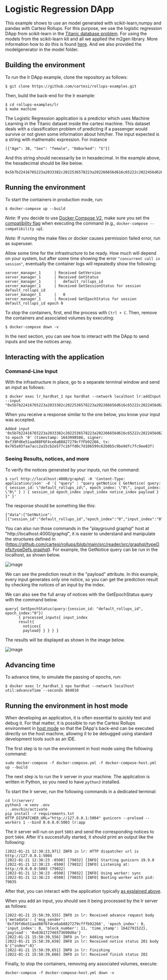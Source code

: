 # Logistic Regression DApp

This example shows to use an model generated with scikit-learn,numpy and pandas with Cartesi Rollups. For this purpose, we use the logistic regression DApp from scikit-learn in the [Titanic database problem](https://www.datacamp.com/community/tutorials/machine-learning-models-api-python). For using the models from the scikit-learn kit and all we applied the m2gen library. More information how to do this is found [here](https://www.freecodecamp.org/news/transform-machine-learning-models-into-native-code-with-zero-dependencies/). And we also provided the modelgenerator in the model folder.
## Building the environment

To run the lr DApp example, clone the repository as follows:

```shell
$ git clone https://github.com/cartesi/rollups-examples.git
```

Then, build the back-end for the lr example:

```shell
$ cd rollups-examples/lr
$ make machine
```
The Logistic Regression application is a predictor which uses Machine Learning in the Titanic dataset inside the cartesi machine. This dataset deals with a classification problem of predicting if a passenger would survive or not given some information about him/her. The input expected is a string with mathematic expression. For instance
```
[{"Age": 38, "Sex": "female", "Embarked": "S"}]
```
And this string should necessarily be in hexadecimal. In the example above, the hexadecimal should be like below. 
```
0x5b7b22416765223a2033382c2022536578223a202266656d616c65222c2022456d6261726b6564223a202253227d5d
```

## Running the environment

To start the containers in production mode, run:

```shell
$ docker-compose up --build
```

_Note:_ If you decide to use [Docker Compose V2](https://docs.docker.com/compose/cli-command/), make sure you set the [compatibility flag](https://docs.docker.com/compose/cli-command-compatibility/) when executing the command (e.g., `docker-compose --compatibility up`).

_Note:_ If running the make files or docker causes permission failed error, run as superuser.

Allow some time for the infrastructure to be ready.
How much will depend on your system, but after some time showing the error `"concurrent call in session"`, eventually the container logs will repeatedly show the following:

```shell
server_manager_1      | Received GetVersion
server_manager_1      | Received GetStatus
server_manager_1      |   default_rollups_id
server_manager_1      | Received GetSessionStatus for session default_rollups_id
server_manager_1      |   0
server_manager_1      | Received GetEpochStatus for session default_rollups_id epoch 0
```

To stop the containers, first, end the process with `Ctrl + C`.
Then, remove the containers and associated volumes by executing:

```shell
$ docker-compose down -v
```

In the next section, you can see how to interact with the DApp to send inputs and see the notices array.

## Interacting with the application

### Command-Line Input

With the infrastructure in place, go to a separate terminal window and send an input as follows:

```shell
$ docker exec lr_hardhat_1 npx hardhat --network localhost lr:addInput --input "0x5b7b22416765223a2033382c2022536578223a202266656d616c65222c2022456d6261726b6564223a202253227d5d"
```

When you receive a response similar to the one below, you know your input was accepted.

```shell
Added input '0x5b7b22416765223a2033382c2022536578223a202266656d616c65222c2022456d6261726b6564223a202253227d5d' to epoch '0' (timestamp: 1643998586, signer: 0xf39Fd6e51aad88F6F4ce6aB8827279cffFb92266, tx: 0x765a93faa7acc2a15cb2e577c16ffd0c7d106599c62b0b5c9be9dfc7fc9ee03f)
```
### Seeing Results, notices, and more

To verify the notices generated by your inputs, run the command:

```shell
$ curl http://localhost:4000/graphql -H 'Content-Type: application/json' -d '{ "query" : "query getNotice { GetNotice( query: { session_id: \"default_rollups_id\", epoch_index: \"0\", input_index: \"0\" } ) { session_id epoch_index input_index notice_index payload } }" }'
```

The response should be something like this:

```shell
{"data":{"GetNotice":[{"session_id":"default_rollups_id","epoch_index":"0","input_index":"0","notice_index":"0","payload":"63617274657369da"}]}}
```
You can also run those commands in the "playground graphql" host at "http://localhost:4000/graphql", it is easier to understand and manipulate the structures defined in (https://github.com/cartesi/rollups/blob/main/src/reader/src/graphql/typeDefs/typeDefs.graphql). For example, the GetNotice query can be run in the localhost, as shown below.

![image](https://user-images.githubusercontent.com/4421825/152856704-c0c33c13-f695-4d43-bec3-9b6e6cfb9d07.png)


We can see the prediction result in the "payload" attribute. In this example, every input generates only one notice, so you can get the prediction result by checking the notices of an input by the index.

We can also see the full array of notices with the GetEpochStatus query with the command below.

```shell
query{ GetEpochStatus(query:{session_id: "default_rollups_id", epoch_index:"0"})
      { processed_inputs{ input_index 
      result{
        notices{
        payload} } } } }
```

The results will be displayed as shown in the image below.

![image](https://user-images.githubusercontent.com/4421825/152856017-ac301f70-0dd6-42f2-af55-1312ce17ddd8.png)


## Advancing time

To advance time, to simulate the passing of epochs, run:

```shell
$ docker exec lr_hardhat_1 npx hardhat --network localhost util:advanceTime --seconds 864010
```

## Running the environment in host mode

When developing an application, it is often essential to quickly test and debug it. For that matter, it is possible to run the Cartesi Rollups environment in [host mode](../README.md#host-mode) so that the DApp's back-end can be executed directly on the host machine, allowing it to be debugged using standard development tools such as an IDE.

The first step is to run the environment in host mode using the following command:

```shell
sudo docker-compose -f docker-compose.yml -f docker-compose-host.yml up --build
```

The next step is to run the lr server in your machine. The application is written in Python, so you need to have `python3` installed.

To start the lr server, run the following commands in a dedicated terminal:

```shell
cd lr/server/
python3 -m venv .env
. .env/bin/activate
pip install -r requirements.txt
HTTP_DISPATCHER_URL="http://127.0.0.1:5004" gunicorn --preload --workers 1 --bind 0.0.0.0:5003 lr:app
```

The lr server will run on port `5003` and send the corresponding notices to port `5004`. After it's successfully started, it should print an output like the following:

```
[2022-01-21 12:38:23,971] INFO in lr: HTTP dispatcher url is http://127.0.0.1:5004
[2022-01-21 12:38:23 -0500] [79032] [INFO] Starting gunicorn 19.9.0
[2022-01-21 12:38:23 -0500] [79032] [INFO] Listening at: http://0.0.0.0:5003 (79032)
[2022-01-21 12:38:23 -0500] [79032] [INFO] Using worker: sync
[2022-01-21 12:38:23 -0500] [79035] [INFO] Booting worker with pid: 79035
```

After that, you can interact with the application typically [as explained above](#interacting-with-the-application).

When you add an input, you should see it being processed by the lr server as follows:

```shell
[2022-01-21 15:58:39,555] INFO in lr: Received advance request body {'metadata': {'msg_sender': '0xf39fd6e51aad88f6f4ce6ab8827279cfffb92266', 'epoch_index': 0, 'input_index': 0, 'block_number': 11, 'time_stamp': 1642791522}, 'payload': '0x636172746573690d0a'}
[2022-01-21 15:58:39,556] INFO in lr: Adding notice
[2022-01-21 15:58:39,650] INFO in lr: Received notice status 201 body b'{"index":0}'
[2022-01-21 15:58:39,651] INFO in lr: Finishing
[2022-01-21 15:58:39,666] INFO in lr: Received finish status 202
```

Finally, to stop the containers, removing any associated volumes, execute:

```shell
docker-compose -f docker-compose-host.yml down -v
```
